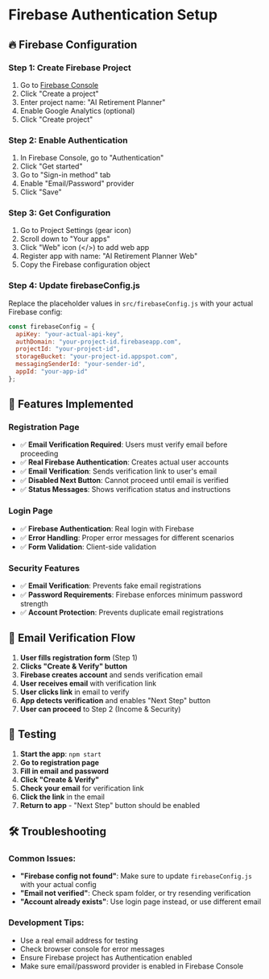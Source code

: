 # Firebase Authentication Setup

## 🔥 Firebase Configuration

### Step 1: Create Firebase Project
1. Go to [Firebase Console](https://console.firebase.google.com)
2. Click "Create a project"
3. Enter project name: "AI Retirement Planner"
4. Enable Google Analytics (optional)
5. Click "Create project"

### Step 2: Enable Authentication
1. In Firebase Console, go to "Authentication"
2. Click "Get started"
3. Go to "Sign-in method" tab
4. Enable "Email/Password" provider
5. Click "Save"

### Step 3: Get Configuration
1. Go to Project Settings (gear icon)
2. Scroll down to "Your apps"
3. Click "Web" icon (</>) to add web app
4. Register app with name: "AI Retirement Planner Web"
5. Copy the Firebase configuration object

### Step 4: Update firebaseConfig.js
Replace the placeholder values in `src/firebaseConfig.js` with your actual Firebase config:

```javascript
const firebaseConfig = {
  apiKey: "your-actual-api-key",
  authDomain: "your-project-id.firebaseapp.com",
  projectId: "your-project-id",
  storageBucket: "your-project-id.appspot.com",
  messagingSenderId: "your-sender-id",
  appId: "your-app-id"
};
```

## 🚀 Features Implemented

### Registration Page
- ✅ **Email Verification Required**: Users must verify email before proceeding
- ✅ **Real Firebase Authentication**: Creates actual user accounts
- ✅ **Email Verification**: Sends verification link to user's email
- ✅ **Disabled Next Button**: Cannot proceed until email is verified
- ✅ **Status Messages**: Shows verification status and instructions

### Login Page
- ✅ **Firebase Authentication**: Real login with Firebase
- ✅ **Error Handling**: Proper error messages for different scenarios
- ✅ **Form Validation**: Client-side validation

### Security Features
- ✅ **Email Verification**: Prevents fake email registrations
- ✅ **Password Requirements**: Firebase enforces minimum password strength
- ✅ **Account Protection**: Prevents duplicate email registrations

## 📧 Email Verification Flow

1. **User fills registration form** (Step 1)
2. **Clicks "Create & Verify" button**
3. **Firebase creates account** and sends verification email
4. **User receives email** with verification link
5. **User clicks link** in email to verify
6. **App detects verification** and enables "Next Step" button
7. **User can proceed** to Step 2 (Income & Security)

## 🔧 Testing

1. **Start the app**: `npm start`
2. **Go to registration page**
3. **Fill in email and password**
4. **Click "Create & Verify"**
5. **Check your email** for verification link
6. **Click the link** in the email
7. **Return to app** - "Next Step" button should be enabled

## 🛠️ Troubleshooting

### Common Issues:
- **"Firebase config not found"**: Make sure to update `firebaseConfig.js` with your actual config
- **"Email not verified"**: Check spam folder, or try resending verification
- **"Account already exists"**: Use login page instead, or use different email

### Development Tips:
- Use a real email address for testing
- Check browser console for error messages
- Ensure Firebase project has Authentication enabled
- Make sure email/password provider is enabled in Firebase Console
